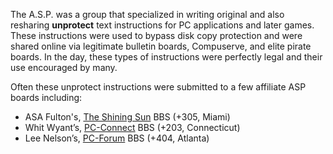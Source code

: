 The A.S.P. was a group that specialized in writing original and also resharing **unprotect** text instructions for PC applications and later games. These instructions were used to bypass disk copy protection and were shared online via legitimate bulletin boards, Compuserve, and elite pirate boards.  In the day, these types of instructions were perfectly legal and their use encouraged by many.

Often these unprotect instructions were submitted to a few affiliate ASP boards including:

- ASA Fulton's, [The Shining Sun](https://demozoo.org/bbs/8894/) BBS (+305, Miami)
- Whit Wyant’s, [PC-Connect](https://demozoo.org/bbs/8897/) BBS (+203, Connecticut)
- Lee Nelson’s, [PC-Forum](https://demozoo.org/bbs/8895/) BBS (+404, Atlanta)